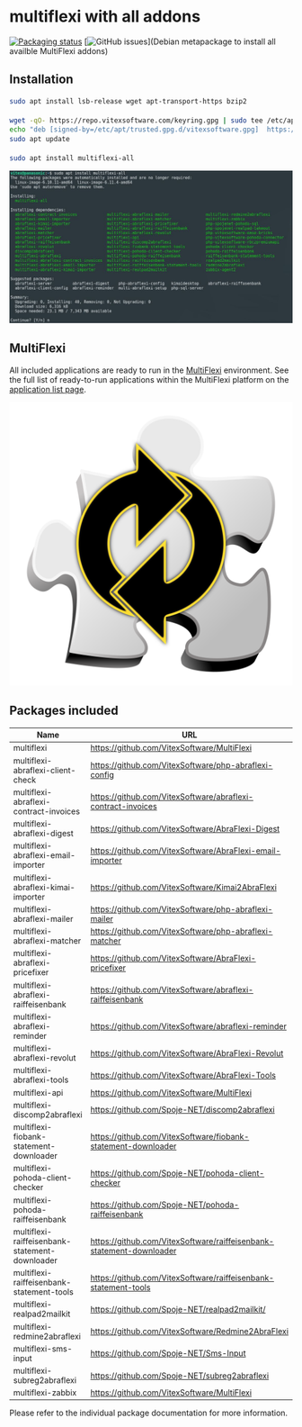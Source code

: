 # multiflexi with all addons

[![Packaging status](https://repology.org/badge/vertical-allrepos/multiflexi-all.svg)](https://repology.org/project/multiflexi-all/versions)
[![GitHub issues](https://img.shields.io/github/issues/VitexSoftware/multiflexi-all.svg)](Debian metapackage to install all availble MultiFlexi addons)

## Installation
```bash
sudo apt install lsb-release wget apt-transport-https bzip2

wget -qO- https://repo.vitexsoftware.com/keyring.gpg | sudo tee /etc/apt/trusted.gpg.d/vitexsoftware.gpg
echo "deb [signed-by=/etc/apt/trusted.gpg.d/vitexsoftware.gpg]  https://repo.vitexsoftware.com  $(lsb_release -sc) main" | sudo tee /etc/apt/sources.list.d/vitexsoftware.list
sudo apt update

sudo apt install multiflexi-all
```

![img](install.jpg?raw=true)

MultiFlexi
----------

All included applications are ready to run in the [MultiFlexi](https://multiflexi.eu) environment.
See the full list of ready-to-run applications within the MultiFlexi platform on the [application list page](https://www.multiflexi.eu/apps.php).

[![MultiFlexi App](https://github.com/VitexSoftware/MultiFlexi/blob/main/doc/multiflexi-app.svg)](https://www.multiflexi.eu/apps.php)



## Packages included

| Name | URL |
|------|-----|
| multiflexi | https://github.com/VitexSoftware/MultiFlexi |
| multiflexi-abraflexi-client-check | https://github.com/VitexSoftware/php-abraflexi-config |
| multiflexi-abraflexi-contract-invoices | https://github.com/VitexSoftware/abraflexi-contract-invoices |
| multiflexi-abraflexi-digest | https://github.com/VitexSoftware/AbraFlexi-Digest |
| multiflexi-abraflexi-email-importer | https://github.com/VitexSoftware/AbraFlexi-email-importer |
| multiflexi-abraflexi-kimai-importer | https://github.com/VitexSoftware/Kimai2AbraFlexi |
| multiflexi-abraflexi-mailer | https://github.com/VitexSoftware/php-abraflexi-mailer |
| multiflexi-abraflexi-matcher | https://github.com/VitexSoftware/php-abraflexi-matcher |
| multiflexi-abraflexi-pricefixer | https://github.com/VitexSoftware/AbraFlexi-pricefixer |
| multiflexi-abraflexi-raiffeisenbank | https://github.com/VitexSoftware/abraflexi-raiffeisenbank |
| multiflexi-abraflexi-reminder | https://github.com/VitexSoftware/abraflexi-reminder |
| multiflexi-abraflexi-revolut | https://github.com/VitexSoftware/AbraFlexi-Revolut |
| multiflexi-abraflexi-tools | https://github.com/VitexSoftware/AbraFlexi-Tools |
| multiflexi-api | https://github.com/VitexSoftware/MultiFlexi |
| multiflexi-discomp2abraflexi | https://github.com/Spoje-NET/discomp2abraflexi |
| multiflexi-fiobank-statement-downloader | https://github.com/VitexSoftware/fiobank-statement-downloader |
| multiflexi-pohoda-client-checker | https://github.com/Spoje-NET/pohoda-client-checker |
| multiflexi-pohoda-raiffeisenbank | https://github.com/Spoje-NET/pohoda-raiffeisenbank |
| multiflexi-raiffeisenbank-statement-downloader | https://github.com/VitexSoftware/raiffeisenbank-statement-downloader |
| multiflexi-raiffeisenbank-statement-tools | https://github.com/VitexSoftware/raiffeisenbank-statement-tools |
| multiflexi-realpad2mailkit | https://github.com/Spoje-NET/realpad2mailkit/ |
| multiflexi-redmine2abraflexi | https://github.com/VitexSoftware/Redmine2AbraFlexi |
| multiflexi-sms-input | https://github.com/Spoje-NET/Sms-Input |
| multiflexi-subreg2abraflexi | https://github.com/Spoje-NET/subreg2abraflexi |
| multiflexi-zabbix | https://github.com/VitexSoftware/MultiFlexi |

Please refer to the individual package documentation for more information.
